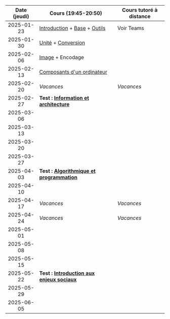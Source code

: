 | Date (jeudi) | Cours (19:45-20:50)                                                                             | Cours tutoré à distance |
| :----------: | ----------------------------------------------------------------------------------------------- | ----------------------- |
|  2025-01-23  | [Introduction](/docs/1mb/intro) + [Base](/docs/1mb/info/base) + [Outils](/docs/1mb/info/outils) | Voir Teams              |
|  2025-01-30  | [Unité](/docs/1mb/info/unite) + [Conversion](/docs/1mb/info/conversion)                         |                         |
|  2025-02-06  | [Image](/docs/1mb/info/image) + Encodage                                                        |                         |
|  2025-02-13  | [Composants d'un ordinateur](/docs/1mb/info/composant)                                          |                         |
|  2025-02-20  | _Vacances_                                                                                      | _Vacances_              |
|  2025-02-27  | **Test : [Information et architecture](/docs/1mb/info)**                                        |                         |
|  2025-03-06  |                                                                                                 |                         |
|  2025-03-13  |                                                                                                 |                         |
|  2025-03-20  |                                                                                                 |                         |
|  2025-03-27  |                                                                                                 |                         |
|  2025-04-03  | **Test : [Algorithmique et programmation](/docs/1mb/prog)**                                     |                         |
|  2025-04-10  |                                                                                                 |                         |
|  2025-04-17  | _Vacances_                                                                                      | _Vacances_              |
|  2025-04-24  | _Vacances_                                                                                      | _Vacances_              |
|  2025-05-01  |                                                                                                 |                         |
|  2025-05-08  |                                                                                                 |                         |
|  2025-05-15  |                                                                                                 |                         |
|  2025-05-22  | **Test : [Introduction aux enjeux sociaux](/docs/1mb/enje)**                                    |                         |
|  2025-05-29  |                                                                                                 |                         |
|  2025-06-05  |                                                                                                 |                         |
